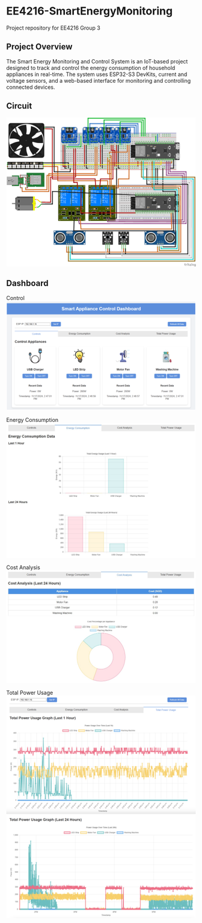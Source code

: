 # EE4216-SmartEnergyMonitoring
Project repository for EE4216 Group 3

## Project Overview
The Smart Energy Monitoring and Control System is an IoT-based project designed to track and control the energy consumption of household appliances in real-time. The system uses ESP32-S3 DevKits, current and voltage sensors, and a web-based interface for monitoring and controlling connected devices.

## Circuit
![alt text](https://github.com/davidchongg/EE4216-SmartEnergyMonitoring/blob/main/Images/Circuit.png)

## Dashboard
Control
![alt text](https://github.com/davidchongg/EE4216-SmartEnergyMonitoring/blob/main/Images/Dashboard%20-%20Control.png)

Energy Consumption
![alt text](https://github.com/davidchongg/EE4216-SmartEnergyMonitoring/blob/main/Images/Dashboard%20-%20Energy%20Consumption%20Data.jpg)

Cost Analysis
![alt text](https://github.com/davidchongg/EE4216-SmartEnergyMonitoring/blob/main/Images/Dashboard%20-%20Cost%20Analysis.jpg)

Total Power Usage
![alt text](https://github.com/davidchongg/EE4216-SmartEnergyMonitoring/blob/main/Images/Dashboard%20-%20Total%20Power%20Usage%20Graph%20(1%20Hour).jpg)
![alt text](https://github.com/davidchongg/EE4216-SmartEnergyMonitoring/blob/main/Images/Dashboard%20-%20Total%20Power%20Usage%20Graph%20(24%20Hours).jpg)